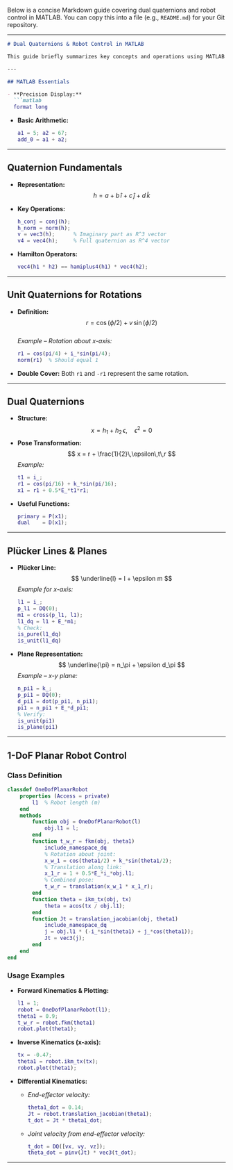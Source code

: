 Below is a concise Markdown guide covering dual quaternions and robot control in MATLAB. You can copy this into a file (e.g., `README.md`) for your Git repository.

---

```markdown
# Dual Quaternions & Robot Control in MATLAB

This guide briefly summarizes key concepts and operations using MATLAB for quaternions, dual quaternions, and a simple 1-DoF planar robot control. (Requires the DQ Robotics toolbox.)

---

## MATLAB Essentials

- **Precision Display:**  
  ```matlab
  format long
  ```

- **Basic Arithmetic:**
  ```matlab
  a1 = 5; a2 = 67;
  add_0 = a1 + a2;
  ```

---

## Quaternion Fundamentals

- **Representation:**  
  $$ h = a + b\,\hat{i} + c\,\hat{j} + d\,\hat{k} $$

- **Key Operations:**  
  ```matlab
  h_conj = conj(h);
  h_norm = norm(h);
  v = vec3(h);      % Imaginary part as R^3 vector
  v4 = vec4(h);     % Full quaternion as R^4 vector
  ```

- **Hamilton Operators:**  
  ```matlab
  vec4(h1 * h2) == hamiplus4(h1) * vec4(h2);
  ```

---

## Unit Quaternions for Rotations

- **Definition:**  
  $$ r = \cos(\phi/2) + v\,\sin(\phi/2) $$  
  *Example – Rotation about x-axis:*
  ```matlab
  r1 = cos(pi/4) + i_*sin(pi/4);
  norm(r1)  % Should equal 1
  ```
- **Double Cover:** Both `r1` and `-r1` represent the same rotation.

---

## Dual Quaternions

- **Structure:**  
  $$ x = h_1 + h_2\,\epsilon,\quad \epsilon^2 = 0 $$
- **Pose Transformation:**  
  $$ x = r + \frac{1}{2}\,\epsilon\,t\,r $$
  *Example:*
  ```matlab
  t1 = i_;
  r1 = cos(pi/16) + k_*sin(pi/16);
  x1 = r1 + 0.5*E_*t1*r1;
  ```
- **Useful Functions:**  
  ```matlab
  primary = P(x1);
  dual    = D(x1);
  ```

---

## Plücker Lines & Planes

- **Plücker Line:**  
  $$ \underline{l} = l + \epsilon m $$
  *Example for x-axis:*
  ```matlab
  l1 = i_;
  p_l1 = DQ(0);
  m1 = cross(p_l1, l1);
  l1_dq = l1 + E_*m1;
  % Check:
  is_pure(l1_dq)
  is_unit(l1_dq)
  ```

- **Plane Representation:**  
  $$ \underline{\pi} = n_\pi + \epsilon d_\pi $$
  *Example – x-y plane:*
  ```matlab
  n_pi1 = k_;
  p_pi1 = DQ(0);
  d_pi1 = dot(p_pi1, n_pi1);
  pi1 = n_pi1 + E_*d_pi1;
  % Verify:
  is_unit(pi1)
  is_plane(pi1)
  ```

---

## 1-DoF Planar Robot Control

### Class Definition

```matlab
classdef OneDofPlanarRobot
    properties (Access = private)
        l1  % Robot length (m)
    end
    methods
        function obj = OneDofPlanarRobot(l)
            obj.l1 = l;
        end
        function t_w_r = fkm(obj, theta1)
            include_namespace_dq
            % Rotation about joint:
            x_w_1 = cos(theta1/2) + k_*sin(theta1/2);
            % Translation along link:
            x_1_r = 1 + 0.5*E_*i_*obj.l1;
            % Combined pose:
            t_w_r = translation(x_w_1 * x_1_r);
        end
        function theta = ikm_tx(obj, tx)
            theta = acos(tx / obj.l1);
        end
        function Jt = translation_jacobian(obj, theta1)
            include_namespace_dq
            j = obj.l1 * (-i_*sin(theta1) + j_*cos(theta1));
            Jt = vec3(j);
        end
    end
end
```

### Usage Examples

- **Forward Kinematics & Plotting:**
  ```matlab
  l1 = 1;
  robot = OneDofPlanarRobot(l1);
  theta1 = 0.9;
  t_w_r = robot.fkm(theta1)
  robot.plot(theta1);
  ```

- **Inverse Kinematics (x-axis):**
  ```matlab
  tx = -0.47;
  theta1 = robot.ikm_tx(tx);
  robot.plot(theta1);
  ```

- **Differential Kinematics:**
  - *End-effector velocity:*
    ```matlab
    theta1_dot = 0.14;
    Jt = robot.translation_jacobian(theta1);
    t_dot = Jt * theta1_dot;
    ```
  - *Joint velocity from end-effector velocity:*
    ```matlab
    t_dot = DQ([vx, vy, vz]);
    theta_dot = pinv(Jt) * vec3(t_dot);
    ```

---
